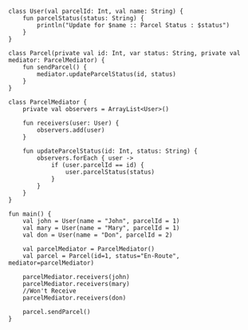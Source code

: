 <pre>
<code>
<span class="keyword">class</span> User(<span class="keyword">val</span> parcelId: <span class="types">Int</span>, <span class="keyword">val</span> name: <span class="types">String</span>) {
    <span class="keyword">fun</span> parcelStatus(status: <span class="types">String</span>) {
        <span class="stdlib">println</span>(<span class="string">"Update for <span class="string-template">$name</span> :: Parcel Status : <span class="string-template">$status</span>"</span>)
    }
}

<span class="keyword">class</span> Parcel(<span class="keyword">private val</span> id: <span class="types">Int</span>, <span class="keyword">var</span> status: <span class="types">String</span>, <span class="keyword">private val</span> mediator: <span class="types">ParcelMediator</span>) {
    <span class="keyword">fun</span> sendParcel() {
        mediator.updateParcelStatus(id, status)
    }
}

<span class="keyword">class</span> ParcelMediator {
    <span class="keyword">private val</span> observers = <span class="keyword">ArrayList</span><<span class="types">User</span>>()

    <span class="keyword">fun</span> receivers(user: <span class="types">User</span>) {
        observers.add(user)
    }

    <span class="keyword">fun</span> updateParcelStatus(id: <span class="types">Int</span>, status: <span class="types">String</span>) {
        observers.<span class="stdlib">forEach {</span> user ->
            <span class="keyword">if</span> (user.parcelId == id) {
                user.parcelStatus(status)
            <span class="stdlib">}</span>
        }
    }
}

<span class="keyword">fun</span> main() {
    <span class="keyword">val</span> john = User(<span class="arguments">name</span> = <span class="string">"John"</span>, <span class="arguments">parcelId</span> = <span class="literals">1</span>)
    <span class="keyword">val</span> mary = User(<span class="arguments">name</span> = <span class="string">"Mary"</span>, <span class="arguments">parcelId</span> = <span class="literals">1</span>)
    <span class="keyword">val</span> don = User(<span class="arguments">name</span> = <span class="string">"Don"</span>, <span class="arguments">parcelId</span> = <span class="literals">2</span>)

    <span class="keyword">val</span> parcelMediator = ParcelMediator()
    <span class="keyword">val</span> parcel = Parcel(<span class="arguments">id</span>=1, <span class="arguments">status</span>=<span class="string">"En-Route"</span>, <span class="arguments">mediator</span>=parcelMediator)

    parcelMediator.receivers(john)
    parcelMediator.receivers(mary)
    <span class="comments">//Won't Receive</span>
    parcelMediator.receivers(don)

    parcel.sendParcel()
}
</code>
</pre>